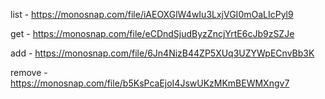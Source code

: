 list - https://monosnap.com/file/iAEOXGlW4wIu3LxjVGI0mOaLIcPyl9

get - https://monosnap.com/file/eCDndSjudByzZncjYrtE6cJb9zSZJe

add - https://monosnap.com/file/6Jn4NizB44ZP5XUq3UZYWpECnvBb3K

remove - https://monosnap.com/file/b5KsPcaEjoI4JswUKzMKmBEWMXngv7

